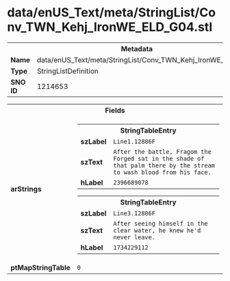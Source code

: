 <h1>data/enUS_Text/meta/StringList/Conv_TWN_Kehj_IronWE_ELD_G04.stl</h1><table><tr><th colspan="100%">Metadata</th></tr><tr><td><b>Name</b></td><td>data/enUS_Text/meta/StringList/Conv_TWN_Kehj_IronWE_ELD_G04.stl</td></tr><tr><td><b>Type</b></td><td>StringListDefinition</td></tr><tr><td><b>SNO ID</b></td><td>1214653</td></tr></table>

<table><tr><th colspan="100%">Fields</th></tr><tr><td><b>arStrings</b></td><td><table><tr><th colspan="100%">StringTableEntry</th></tr><tr><td><b>szLabel</b></td><td><code>Line1.12886F</code></td></tr><tr><td><b>szText</b></td><td><code>After the battle, Fragom the Forged sat in the shade of that palm there by the stream to wash blood from his face.</code></td></tr><tr><td><b>hLabel</b></td><td><code>2396689078</code></td></tr></table>


<table><tr><th colspan="100%">StringTableEntry</th></tr><tr><td><b>szLabel</b></td><td><code>Line3.12886F</code></td></tr><tr><td><b>szText</b></td><td><code>After seeing himself in the clear water, he knew he'd never leave.</code></td></tr><tr><td><b>hLabel</b></td><td><code>1734229112</code></td></tr></table>


</td></tr><tr><td><b>ptMapStringTable</b></td><td><code>0</code></td></tr></table>

